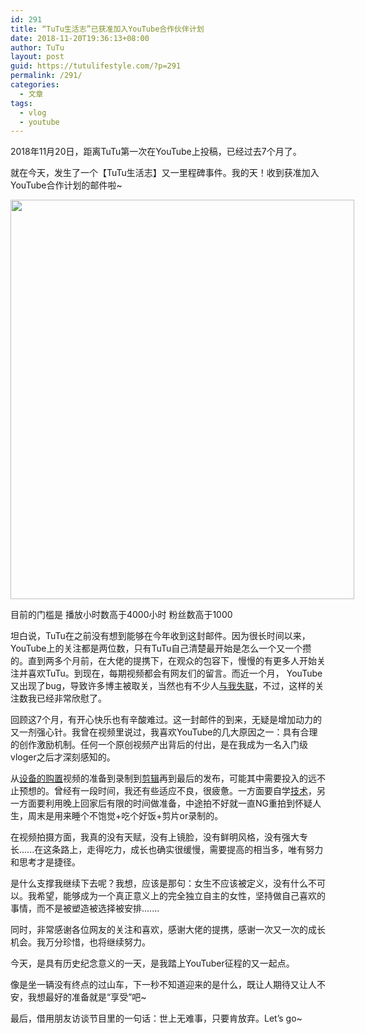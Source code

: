 ```yaml
---
id: 291
title: “TuTu生活志”已获准加入YouTube合作伙伴计划
date: 2018-11-20T19:36:13+08:00
author: TuTu
layout: post
guid: https://tutulifestyle.com/?p=291
permalink: /291/
categories:
  - 文章
tags:
  - vlog
  - youtube
---
```

2018年11月20日，距离TuTu第一次在YouTube上投稿，已经过去7个月了。

就在今天，发生了一个【TuTu生活志】又一里程碑事件。我的天！收到获准加入YouTube合作计划的邮件啦~

<div id="attachment_294" style="width: 560px" class="wp-caption aligncenter">
  <img aria-describedby="caption-attachment-294" class="wp-image-294" src="https://tutulifestyle.com/wp-content/uploads/2018/11/youtube.jpg" alt="" width="550" height="639" srcset="https://tutulifestyle.com/wp-content/uploads/2018/11/youtube.jpg 807w, https://tutulifestyle.com/wp-content/uploads/2018/11/youtube-258x300.jpg 258w, https://tutulifestyle.com/wp-content/uploads/2018/11/youtube-768x892.jpg 768w" sizes="(max-width: 550px) 100vw, 550px" />
  
  <p id="caption-attachment-294" class="wp-caption-text">
    目前的门槛是 播放小时数高于4000小时 粉丝数高于1000
  </p>
</div>

坦白说，TuTu在之前没有想到能够在今年收到这封邮件。因为很长时间以来， YouTube上的关注都是两位数，只有TuTu自己清楚最开始是怎么一个又一个攒的。直到两多个月前，在大佬的提携下，在观众的包容下，慢慢的有更多人开始关注并喜欢TuTu。到现在，每期视频都会有网友们的留言。而近一个月， YouTube又出现了bug，导致许多博主被取关，当然也有不少人[与我失联](https://www.youtube.com/watch?v=NbyXmW9tNK4&t=154s)，不过，这样的关注数我已经非常欣慰了。

回顾这7个月，有开心快乐也有辛酸难过。这一封邮件的到来，无疑是增加动力的又一剂强心针。我曾在视频里说过，我喜欢YouTube的几大原因之一：具有合理的创作激励机制。任何一个原创视频产出背后的付出，是在我成为一名入门级vloger之后才深刻感知的。

从[设备的购置](https://www.youtube.com/watch?v=sZUdBPkODeU)视频的准备到录制到[剪辑](https://www.youtube.com/watch?v=RsFmB3UXV5E)再到最后的发布，可能其中需要投入的远不止预想的。曾经有一段时间，我还有些适应不良，很疲惫。一方面要自学[技术](https://www.youtube.com/watch?v=RmOdBsmHNm8&list=PLlNCoWLQEAWHXl-WneFbOsWf_87zpYq3W)，另一方面要利用晚上回家后有限的时间做准备，中途拍不好就一直NG重拍到怀疑人生，周末是用来睡个不饱觉+吃个好饭+剪片or录制的。

在视频拍摄方面，我真的没有天赋，没有上镜脸，没有鲜明风格，没有强大专长......在这条路上，走得吃力，成长也确实很缓慢，需要提高的相当多，唯有努力和思考才是捷径。

是什么支撑我继续下去呢？我想，应该是那句：女生不应该被定义，没有什么不可以。我希望，能够成为一个真正意义上的完全独立自主的女性，坚持做自己喜欢的事情，而不是被塑造被选择被安排.......

同时，非常感谢各位网友的关注和喜欢，感谢大佬的提携，感谢一次又一次的成长机会。我万分珍惜，也将继续努力。

今天，是具有历史纪念意义的一天，是我踏上YouTuber征程的又一起点。

像是坐一辆没有终点的过山车，下一秒不知道迎来的是什么，既让人期待又让人不安，我想最好的准备就是“享受”吧~

最后，借用朋友访谈节目里的一句话：世上无难事，只要肯放弃。Let’s go~